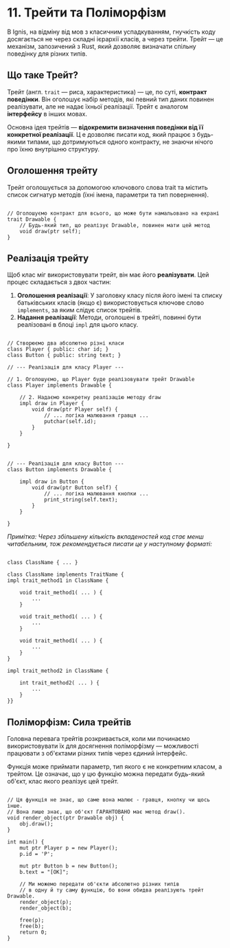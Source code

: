 # 11. Трейти та Поліморфізм
В Ignis, на відміну від мов з класичним успадкуванням, гнучкість коду досягається не через складні ієрархії класів, 
а через трейти. Трейт — це механізм, запозичений з Rust, який дозволяє визначати спільну поведінку для різних типів.

## Що таке Трейт?
Трейт (англ. `trait` — риса, характеристика) — це, по суті, **контракт поведінки**. 
Він оголошує набір методів, які певний тип даних повинен реалізувати, але не надає їхньої реалізації. 
Трейт є аналогом **інтерфейсу** в інших мовах.

Основна ідея трейтів — **відокремити визначення поведінки від її конкретної реалізації**. Ц
е дозволяє писати код, який працює з будь-якими типами, що дотримуються одного контракту, 
не знаючи нічого про їхню внутрішню структуру.

## Оголошення трейту
Трейт оголошується за допомогою ключового слова trait та містить список сигнатур методів (їхні імена, параметри та тип повернення).

```Ignis

// Оголошуємо контракт для всього, що може бути намальовано на екрані
trait Drawable {
    // Будь-який тип, що реалізує Drawable, повинен мати цей метод
    void draw(ptr self);
}
```

## Реалізація трейту

Щоб клас міг використовувати трейт, він має його **реалізувати**. Цей процес складається з двох частин:
1. **Оголошення реалізації**: У заголовку класу після його імені та списку батьківських класів (якщо є) 
   використовується ключове слово `implements`, за яким слідує список трейтів.
2. **Надання реалізації**: Методи, оголошені в трейті, повинні бути реалізовані в блоці `impl` для цього класу.

```Ignis

// Створюємо два абсолютно різні класи
class Player { public: char id; }
class Button { public: string text; }

// --- Реалізація для класу Player ---

// 1. Оголошуємо, що Player буде реалізовувати трейт Drawable
class Player implements Drawable {

    // 2. Надаємо конкретну реалізацію методу draw
    impl draw in Player {
        void draw(ptr Player self) {
            // ... логіка малювання гравця ...
            putchar(self.id);
        }
    }

}


// --- Реалізація для класу Button ---
class Button implements Drawable {

    impl draw in Button {
        void draw(ptr Button self) {
            // ... логіка малювання кнопки ...
            print_string(self.text);
        }
    }

}
```

_Примітка: Через збільшену кількість вкладеностей код стає менш читабельним, тож рекомендується писати це у наступному форматі:_ 
```Ignis

class ClassName { ... }

class ClassName implements TraitName {
impl trait_method1 in ClassName {
    
    void trait_method1( ... ) { 
        ... 
    }
    
    void trait_method1( ... ) { 
        ... 
    }
    
    void trait_method1( ... ) { 
        ... 
    }
}

impl trait_method2 in ClassName {
    
    int trait_method2( ... ) { 
        ... 
    }
}}
```

## Поліморфізм: Сила трейтів

Головна перевага трейтів розкривається, 
коли ми починаємо використовувати їх для досягнення поліморфізму — можливості працювати з об'єктами різних типів через єдиний інтерфейс. 

Функція може приймати параметр, тип якого є не конкретним класом, а трейтом. 
Це означає, що у цю функцію можна передати будь-який об'єкт, клас якого реалізує цей трейт.

```Ignis

// Ця функція не знає, що саме вона малює - гравця, кнопку чи щось інше.
// Вона лише знає, що об'єкт ГАРАНТОВАНО має метод draw().
void render_object(ptr Drawable obj) {
    obj.draw();
}

int main() {
    mut ptr Player p = new Player();
    p.id = 'P';

    mut ptr Button b = new Button();
    b.text = "[OK]";

    // Ми можемо передати об'єкти абсолютно різних типів
    // в одну й ту саму функцію, бо вони обидва реалізують трейт Drawable.
    render_object(p);
    render_object(b);

    free(p);
    free(b);
    return 0;
}
```
